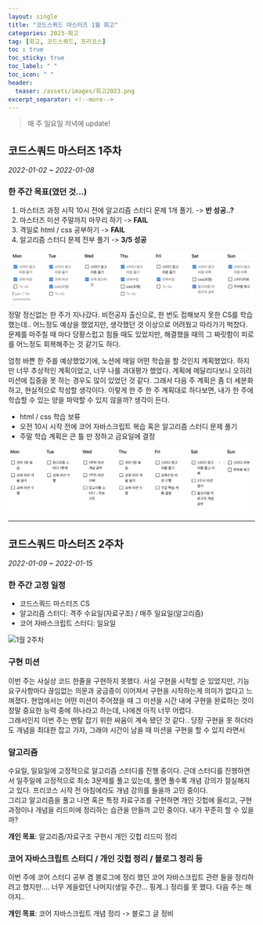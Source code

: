 ```yaml
---
layout: single
title: "코드스쿼드 마스터즈 1월 회고"
categories: 2023-회고
tag: [회고, 코드스쿼드, 프리코스]
toc : true
toc_sticky: true
toc_label: " "
toc_icon: " " 
header:
  teaser: /assets/images/회고2023.png
excerpt_separator: <!--more-->
---
```


> 매 주 일요일 저녁에 update!

## 코드스쿼드 마스터즈 1주차

*2022-01-02 ~ 2022-01-08*

### 한 주간 목표(였던 것...)

1. 마스터즈 과정 시작 10시 전에 알고리즘 스터디 문제 1개 풀기. -> **반 성공..?**
2. 마스터즈 미션 주말까지 마무리 하기 -> **FAIL**
3. 격일로 html / css 공부하기 -> **FAIL**
4. 알고리즘 스터디 문제 전부 풀기 -> **3/5 성공**

![1월 1주차](https://github.com/sjuhan123/TIL/blob/master/assets/images/1%EC%9B%941%EC%A3%BC%EC%B0%A8.png?raw=true)

정말 정신없는 한 주가 지나갔다. 비전공자 출신으로, 한 번도 접해보지 못한 CS를 학습했는데.. 어느정도 예상을 했었지만, 생각했던 것 이상으로 어려웠고 따라가기 벅찼다. 문제를 마주칠 때 마다 당황스럽고 힘들 때도 있었지만, 해결했을 때의 그 짜릿함이 피로를 어느정도 회복해주는 것 같기도 하다.
  
엄청 바쁜 한 주를 예상했었기에, 노션에 매일 어떤 학습을 할 것인지 계획했었다. 하지만 너무 추상적인 계획이었고, 너무 나를 과대평가 했었다. 계획에 메달리다보니 오히려 미션에 집중을 못 하는 경우도 많이 있었던 것 같다. 그래서 다음 주 계획은 좀 더 세분화하고, 현실적으로 작성할 생각이다. 이렇게 한 주 한 주 계획대로 하다보면, 내가 한 주에 학습할 수 있는 양을 파악할 수 있지 않을까? 생각이 든다.  

- html / css 학습 보류
- 오전 10시 시작 전에 코어 자바스크립트 복습 혹은 알고리즘 스터디 문제 풀기
- 주말 학습 계획은 큰 틀 만 정하고 금요일에 결정

![1월 2주차 목표](https://github.com/sjuhan123/TIL/blob/master/assets/images/1%EC%9B%942%EC%A3%BC%EC%B0%A8%EB%AA%A9%ED%91%9C.png?raw=true)

---

## 코드스쿼드 마스터즈 2주차

*2022-01-09 ~ 2022-01-15*

### 한 주간 고정 일정

- 코드스쿼드 마스터즈 CS
- 알고리즘 스터디: 격주 수요일(자료구조) / 매주 일요일(알고리즘)
- 코어 자바스크립트 스터디: 일요일

![1월 2주차]()

### 구현 미션

이번 주는 사실상 코드 한줄을 구현하지 못했다. 사실 구현을 시작할 순 있었지만, 기능 요구사항마다 끊임없는 의문과 궁금증이 이어져서 구현을 시작하는게 의미가 없다고 느껴졌다. 현업에서는 어떤 미션이 주어졌을 때 그 미션을 시간 내에 구현을 완료하는 것이 정말 중요한 능력 중에 하나라고 하는데, 나에겐 아직 너무 어렵다.  
그래서인지 이번 주는 멘탈 잡기 위한 싸움이 계속 됐던 것 같다.. 당장 구현을 못 하더라도 개념을 최대한 잡고 가자, 그래야 시간이 남을 때 미션을 구현을 할 수 있지 라면서

### 알고리즘

수요일, 일요일에 고정적으로 알고리즘 스터디를 진행 중이다. 근데 스터디를 진행하면서 일주일에 고정적으로 최소 3문제를 풀고 있는데, 풀면 풀수록 개념 강의가 절실해지고 있다. 프리코스 시작 전 아침에라도 개념 강의를 들을까 고민 중이다.  
그리고 알고리즘을 풀고 나면 혹은 특정 자료구조를 구현하면 개인 깃헙에 올리고, 구현 과정이나 개념을 리드미에 정리하는 습관을 만들까 고민 중이다. 내가 꾸준히 할 수 있을까?
  
<b>개인 목표</b>: 알고리즘/자료구조 구현시 개인 깃헙 리드미 정리

### 코어 자바스크립트 스터디 / 개인 깃헙 정리 / 블로그 정리 등

이번 주에 코어 스터디 공부 겸 블로그에 정리 했던 코어 자바스크립트 관련 들을 정리하려고 했지만.... 너무 게을렀던 나머지(생일 주간... 핑계..) 정리를 못 했다. 다음 주는 해야지..
  
<b>개인 목표</b>: 코어 자바스크립트 개념 정리 -> 블로그 글 정비




<!--more-->